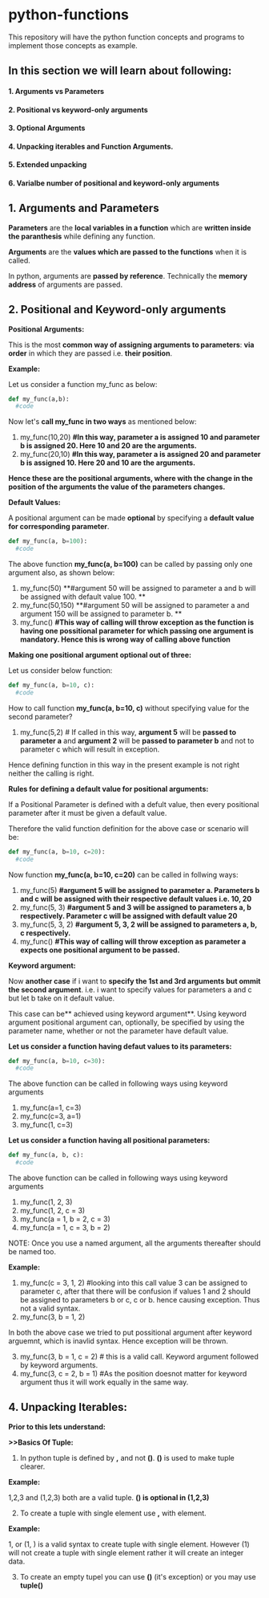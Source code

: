 # python-functions
This repository will have the python function concepts and programs to implement those concepts as example.
## In this section we will learn about following:
#### 1. Arguments vs Parameters
#### 2. Positional vs keyword-only arguments
#### 3. Optional Arguments
#### 4. Unpacking iterables and Function Arguments.
#### 5. Extended unpacking
#### 6. Varialbe number of positional and keyword-only arguments

## 1. Arguments and Parameters
**Parameters** are the **local variables in a function** which are **written inside the paranthesis** while defining any function.

**Arguments** are the **values which are passed to the functions** when it is called.

In python, arguments are **passed by reference**. Technically the **memory address** of arguments are passed. 

## 2. Positional and Keyword-only arguments

****Positional Arguments:****

This is the most **common way of assigning arguments to parameters**: **via order** in which they are passed i.e. **their position**.

**Example:** 

Let us consider a function my_func as below:

```python
def my_func(a,b):
  #code
```

Now let's **call my_func in two ways** as mentioned below:

1. my_func(10,20) **#In this way, parameter a is assigned 10 and parameter b is assigned 20. Here 10 and 20 are the arguments.**
2. my_func(20,10) **#In this way, parameter a is assigned 20 and parameter b is assigned 10. Here 20 and 10 are the arguments.**

**Hence these are the positional arguments, where with the change in the position of the arguments the value of the parameters changes.**

****Default Values:****

A positional argument can be made **optional** by specifying a **default value for corresponding parameter**.

```python
def my_func(a, b=100):
  #code
```

The above function **my_func(a, b=100)** can be called by passing only one argument also, as shown below:

1. my_func(50) **#argument 50 will be assigned to parameter a and b will be assigned with default value 100. **
2. my_func(50,150) **#argument 50 will be assigned to parameter a and argument 150 will be assigned to parameter b. **
3. my_func() **#This way of calling will throw exception as the function is having one possitional parameter for which passing one argument is mandatory. Hence this is wrong way of calling above function**

**Making one positional argument optional out of three:**

Let us consider below function:

```python
def my_func(a, b=10, c):
  #code
```

How to call function **my_func(a, b=10, c)** without specifying value for the second parameter?
1. my_func(5,2) # If called in this way, **argument 5** will be **passed to parameter a** and **argument 2** will be **passed to parameter b** and not to parameter c which will result in exception.

Hence defining function in this way in the present example is not right neither the calling is right. 

**Rules for defining a default value for positional arguments:**

If a Positional Parameter is defined with a defult value, then every positional parameter after it must be given a default value.

Therefore the valid function definition for the above case or scenario will be:


```python
def my_func(a, b=10, c=20):
  #code
```

Now function **my_func(a, b=10, c=20)** can be called in follwing ways:
1. my_func(5) **#argument 5 will be assigned to parameter a. Parameters b and c will be assigned with their respective default values i.e. 10, 20**
2. my_func(5, 3) **#argument 5 and 3 will be assigned to parameters a, b respectively. Parameter c will be assigned with default value 20**
3. my_func(5, 3, 2) **#argument 5, 3, 2 will be assigned to parameters a, b, c respectively.**
4. my_func() **#This way of calling will throw exception as parameter a expects one positional argument to be passed.**

****Keyword argument:****

Now **another case** if i want to **specify the 1st and 3rd arguments but ommit the second argument**. i.e. i want to specify values for parameters a and c but let b take on it default value.

This case can be** achieved using keyword argument**. Using keyword argument positional argument can, optionally, be specified by using the parameter name, whether or not the parameter have default value.

**Let us consider a function having defaut values to its parameters:**

```python
def my_func(a, b=10, c=30):
  #code
```

The above function can be called in following ways using keyword arguments
1. my_func(a=1, c=3)
2. my_func(c=3, a=1)
3. my_func(1, c=3)


**Let us consider a function having all positional parameters:**

```python
def my_func(a, b, c):
  #code
```

The above function can be called in following ways using keyword arguments
1. my_func(1, 2, 3)
2. my_func(1, 2, c = 3)
3. my_func(a = 1, b = 2, c = 3)
4. my_func(a = 1, c = 3, b = 2)

NOTE: Once you use a named argument, all the arguments thereafter should be named too.

**Example:**

1. my_func(c = 3, 1, 2) #looking into this call value 3 can be assigned to parameter c, after that there will be confusion if values 1 and 2 should be assigned to parameters  b or c, c or b. hence causing exception. Thus not a valid syntax.
2. my_func(3, b = 1, 2) 

In both the above case we tried to put possitional argument after keyword arguemnt, which is inavlid syntax. Hence exception will be thrown.

3. my_func(3, b = 1, c = 2) # this is a valid call. Keyword argument followed by keyword arguments.
4. my_func(3, c = 2, b = 1) #As the position doesnot matter for keyword argument thus it will work equally in the same way.

## 4. Unpacking Iterables:
****Prior to this lets understand:****

****>>Basics Of Tuple:****

1. In python tuple is defined by **,** and not **()**. **()** is used to make tuple clearer.

**Example:**

1,2,3 and (1,2,3) both are a valid tuple. **() is optional in (1,2,3)**

2. To create a tuple with single element use **,** with element.

**Example:**

1, or (1, ) is a valid syntax to create tuple with single element. However (1) will not create a tuple with single element rather it will create an integer data.

3. To create an empty tupel you can use **()** (it's exception) or you may use **tuple()**
